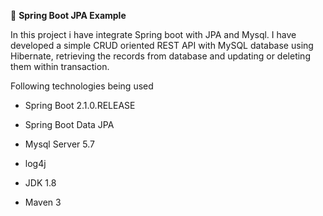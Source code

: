 🍃 **Spring Boot JPA Example**

In this project i have integrate Spring boot with JPA and Mysql. 
I have developed a simple CRUD oriented REST API with MySQL database using Hibernate, 
retrieving the records from database and updating or deleting them within transaction.

Following technologies being used

* Spring Boot 2.1.0.RELEASE

* Spring Boot Data JPA

* Mysql Server 5.7

* log4j

* JDK 1.8

* Maven 3